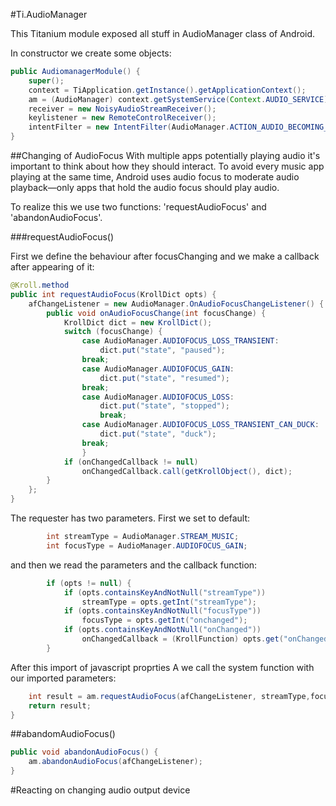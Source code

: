 #Ti.AudioManager

This Titanium module exposed all stuff in AudioManager class of Android.

In constructor we create some objects:
```java
public AudiomanagerModule() {
	super();
	context = TiApplication.getInstance().getApplicationContext();
	am = (AudioManager) context.getSystemService(Context.AUDIO_SERVICE);
	receiver = new NoisyAudioStreamReceiver();
	keylistener = new RemoteControlReceiver();
	intentFilter = new IntentFilter(AudioManager.ACTION_AUDIO_BECOMING_NOISY);
}
```

##Changing of AudioFocus
With multiple apps potentially playing audio it's important to think about how they should interact. To avoid every music app playing at the same time, Android uses audio focus to moderate audio playback—only apps that hold the audio focus should play audio.

To realize this we use two functions: 'requestAudioFocus' and 'abandonAudioFocus'.

###requestAudioFocus()

First we define the behaviour after focusChanging and we make a callback after appearing of it:
```java
@Kroll.method
public int requestAudioFocus(KrollDict opts) {
	afChangeListener = new AudioManager.OnAudioFocusChangeListener() {
		public void onAudioFocusChange(int focusChange) {
			KrollDict dict = new KrollDict();
			switch (focusChange) {
				case AudioManager.AUDIOFOCUS_LOSS_TRANSIENT:
					dict.put("state", "paused");
				break;
				case AudioManager.AUDIOFOCUS_GAIN:
					dict.put("state", "resumed");
				break;
				case AudioManager.AUDIOFOCUS_LOSS:
					dict.put("state", "stopped");
					break;
				case AudioManager.AUDIOFOCUS_LOSS_TRANSIENT_CAN_DUCK:
					dict.put("state", "duck");
				break;
				}
			if (onChangedCallback != null)
				onChangedCallback.call(getKrollObject(), dict);
		}
	};
}	
```
The requester has two parameters. First we set to default:
```java
		int streamType = AudioManager.STREAM_MUSIC;
		int focusType = AudioManager.AUDIOFOCUS_GAIN;
```
and then we read the parameters and the callback function:
```java
		if (opts != null) {
			if (opts.containsKeyAndNotNull("streamType"))
				streamType = opts.getInt("streamType");
			if (opts.containsKeyAndNotNull("focusType"))
				focusType = opts.getInt("onchanged");
			if (opts.containsKeyAndNotNull("onChanged"))
				onChangedCallback = (KrollFunction) opts.get("onChanged");
		}
```
After this import of javascript proprties A we call the system function with our imported parameters:
```java
	int result = am.requestAudioFocus(afChangeListener, streamType,focusType);
	return result;
}
```
##abandomAudioFocus()

```java
public void abandonAudioFocus() {
	am.abandonAudioFocus(afChangeListener);
}
```
#Reacting on changing audio output device

